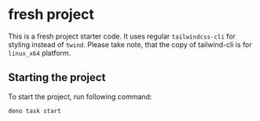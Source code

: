 # fresh project

This is a fresh project starter code. It uses regular `tailwindcss-cli` for
styling instead of `twind`. Please take note, that the copy of tailwind-cli is
for `linux_x64` platform.

## Starting the project

To start the project, run following command:

```sh
deno task start
```
